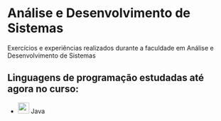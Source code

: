 # Análise e Desenvolvimento de Sistemas

Exercícios e experiências realizados durante a faculdade em Análise e Desenvolvimento de Sistemas

## Linguagens de programação estudadas até agora no curso:

<ul>
  <li>
    <img width="25" src="https://user-images.githubusercontent.com/99801948/236026492-559a5243-077d-4a0a-a77e-6cacbdfb9533.svg" />
    <span>Java</span>
  </li>
</ul>

